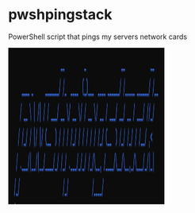 # pwshpingstack
PowerShell script that pings my servers network cards

<a href="url"><img src="https://raw.githubusercontent.com/hacker41d4n/pwshpingstack/main/images/image1.png" align="left" height="315" width="315" ></a>
